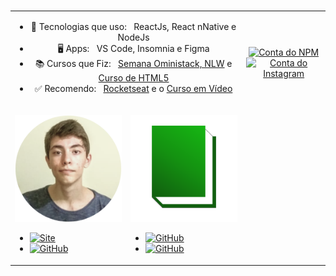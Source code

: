 <table boder="0" style="border: 0; width: 100%;">
<tr  style="text-align: center; border: 0; width: 100%;">
<td colspan="3"  style="text-align: center; border: 0">

- 📑️ Tecnologias que uso: &nbsp; ReactJs, React nNative e NodeJs
- 🖥️ Apps: &nbsp; VS Code, Insomnia e Figma
- 📚️ Cursos que Fiz: &nbsp; [Semana Oministack, NLW](https://nextlevelweek.com/) e [Curso de HTML5](https://www.cursoemvideo.com/course/html5/)
- ✅ Recomendo: &nbsp; [Rocketseat](https://rocketseat.com.br/) e o [Curso em Vídeo](https://www.cursoemvideo.com/)

</td  style="text-align: center; border: 0">
<td style="width: fit-content">
  
 <br/>[![Conta do NPM](https://img.shields.io/badge/-@miguel__coruj-red?logo=npm&style=flat-square)](https://www.npmjs.com/~miguel_coruj)
 <br/>[![Conta do Instagram](https://img.shields.io/badge/-@miguel__coruj-9c93ed?logo=instagram&logoColor=white&style=flat-square)](https://www.instagram.com/miguel_coruj)
  
</td>
</tr>
<tr>
<td>

![Logo Site miguel](https://raw.githubusercontent.com/Miguel-Coruj/Miguel-Coruj/master/img/LogoMiguel.svg)
- [![Site](https://img.shields.io/badge/-Site-blue?logo=Google-Chrome&style=flat&logoColor=white)](https://miguellopesbraido.herokuapp.com/)
- [![GitHub](https://img.shields.io/badge/-GitHub-black?logo=github&style=flat&logoColor=white)](https://github.com/Miguel-Coruj/Meu-Site)

</td>
<td>
  
![Logo Site miguel](https://raw.githubusercontent.com/Miguel-Coruj/Miguel-Coruj/master/img/LogoBibli.svg)
- [![GitHub](https://img.shields.io/badge/-Back--End-black?logo=github&style=flat&logoColor=white)](https://github.com/Miguel-Coruj/Dione-BackEnd)
- [![GitHub](https://img.shields.io/badge/-Web-black?logo=github&style=flat&logoColor=white)](https://github.com/Miguel-Coruj/Dione-Web)
</td>
</tr>
<br/>
</table>
